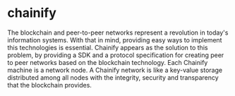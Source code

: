 # chainify

The blockchain and peer-to-peer networks represent a revolution in today's information systems.
With that in mind, providing easy ways to implement this technologies is essential.
Chainify appears as the solution to this problem, by providing a SDK and a protocol specification for creating peer to peer networks based on the blockchain technology.
Each Chainify machine is a network node.
A Chainify network is like a key-value storage distributed among all nodes with the integrity, security and transparency that the blockchain provides.